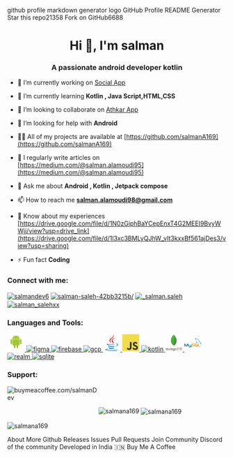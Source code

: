 github profile markdown generator logo
GitHub Profile README Generator
Star this repo21358
Fork on GitHub6688
<h1 align="center">Hi 👋, I'm salman</h1>
<h3 align="center">A passionate android developer kotlin</h3>


- 🔭 I’m currently working on [Social App](https://github.com/salmanA169/Social-app)

- 🌱 I’m currently learning **Kotlin , Java Script,HTML,CSS**

- 👯 I’m looking to collaborate on [Athkar App](https://github.com/salmanA169/AthkarApp)

- 🤝 I’m looking for help with **Android**

- 👨‍💻 All of my projects are available at [https://github.com/salmanA169](https://github.com/salmanA169)

- 📝 I regularly write articles on [https://medium.com/@salman.alamoudi95](https://medium.com/@salman.alamoudi95)

- 💬 Ask me about **Android , Kotlin , Jetpack compose**

- 📫 How to reach me **salman.alamoudi98@gmail.com**

- 📄 Know about my experiences [https://drive.google.com/file/d/1N0zGiphBaYCepEnxT4G2MEEI9BvyWWjj/view?usp=drive_link](https://drive.google.com/file/d/1l3xc3BMLyQJhW_vIt3kxxBf561ajDes3/view?usp=sharing)

- ⚡ Fun fact **Coding**

<h3 align="left">Connect with me:</h3>
<p align="left">
<a href="https://twitter.com/salmandev6" target="blank"><img align="center" src="https://raw.githubusercontent.com/rahuldkjain/github-profile-readme-generator/master/src/images/icons/Social/twitter.svg" alt="salmandev6" height="30" width="40" /></a>
<a href="https://linkedin.com/in/salman-saleh-42bb3215b/" target="blank"><img align="center" src="https://raw.githubusercontent.com/rahuldkjain/github-profile-readme-generator/master/src/images/icons/Social/linked-in-alt.svg" alt="salman-saleh-42bb3215b/" height="30" width="40" /></a>
<a href="https://instagram.com/_salman.saleh" target="blank"><img align="center" src="https://raw.githubusercontent.com/rahuldkjain/github-profile-readme-generator/master/src/images/icons/Social/instagram.svg" alt="_salman.saleh" height="30" width="40" /></a>
<a href="https://www.youtube.com/@salman_salehXx" target="blank"><img align="center" src="https://raw.githubusercontent.com/rahuldkjain/github-profile-readme-generator/master/src/images/icons/Social/youtube.svg" alt="salman_salehxx" height="30" width="40" /></a>
</p>

<h3 align="left">Languages and Tools:</h3>
<p align="left"> <a href="https://developer.android.com" target="_blank" rel="noreferrer"> <img src="https://raw.githubusercontent.com/devicons/devicon/master/icons/android/android-original-wordmark.svg" alt="android" width="40" height="40"/> </a> <a href="https://www.figma.com/" target="_blank" rel="noreferrer"> <img src="https://www.vectorlogo.zone/logos/figma/figma-icon.svg" alt="figma" width="40" height="40"/> </a> <a href="https://firebase.google.com/" target="_blank" rel="noreferrer"> <img src="https://www.vectorlogo.zone/logos/firebase/firebase-icon.svg" alt="firebase" width="40" height="40"/> </a> <a href="https://cloud.google.com" target="_blank" rel="noreferrer"> <img src="https://www.vectorlogo.zone/logos/google_cloud/google_cloud-icon.svg" alt="gcp" width="40" height="40"/> </a> <a href="https://www.java.com" target="_blank" rel="noreferrer"> <img src="https://raw.githubusercontent.com/devicons/devicon/master/icons/java/java-original.svg" alt="java" width="40" height="40"/> </a> <a href="https://developer.mozilla.org/en-US/docs/Web/JavaScript" target="_blank" rel="noreferrer"> <img src="https://raw.githubusercontent.com/devicons/devicon/master/icons/javascript/javascript-original.svg" alt="javascript" width="40" height="40"/> </a> <a href="https://kotlinlang.org" target="_blank" rel="noreferrer"> <img src="https://www.vectorlogo.zone/logos/kotlinlang/kotlinlang-icon.svg" alt="kotlin" width="40" height="40"/> </a> <a href="https://www.mongodb.com/" target="_blank" rel="noreferrer"> <img src="https://raw.githubusercontent.com/devicons/devicon/master/icons/mongodb/mongodb-original-wordmark.svg" alt="mongodb" width="40" height="40"/> </a> <a href="https://www.mysql.com/" target="_blank" rel="noreferrer"> <img src="https://raw.githubusercontent.com/devicons/devicon/master/icons/mysql/mysql-original-wordmark.svg" alt="mysql" width="40" height="40"/> </a> <a href="https://realm.io/" target="_blank" rel="noreferrer"> <img src="https://raw.githubusercontent.com/bestofjs/bestofjs-webui/8665e8c267a0215f3159df28b33c365198101df5/public/logos/realm.svg" alt="realm" width="40" height="40"/> </a> <a href="https://www.sqlite.org/" target="_blank" rel="noreferrer"> <img src="https://www.vectorlogo.zone/logos/sqlite/sqlite-icon.svg" alt="sqlite" width="40" height="40"/> </a> </p>

<h3 align="left">Support:</h3>
<p><a href="https://www.buymeacoffee.com/buymeacoffee.com/salmanDev"> <img align="left" src="https://cdn.buymeacoffee.com/buttons/v2/default-yellow.png" height="50" width="210" alt="buymeacoffee.com/salmanDev" /></a></p><br><br>

<p><img align="left" src="https://github-readme-stats.vercel.app/api/top-langs?username=salmana169&show_icons=true&locale=en&layout=compact" alt="salmana169" /></p>

<p>&nbsp;<img align="center" src="https://github-readme-stats.vercel.app/api?username=salmana169&show_icons=true&locale=en" alt="salmana169" /></p>

<p><img align="center" src="https://github-readme-streak-stats.herokuapp.com/?user=salmana169&" alt="salmana169" /></p>

About
More
Github
Releases
Issues
Pull Requests
Join Community
Discord of the community
Developed in India 🇮🇳
Buy Me A Coffee
